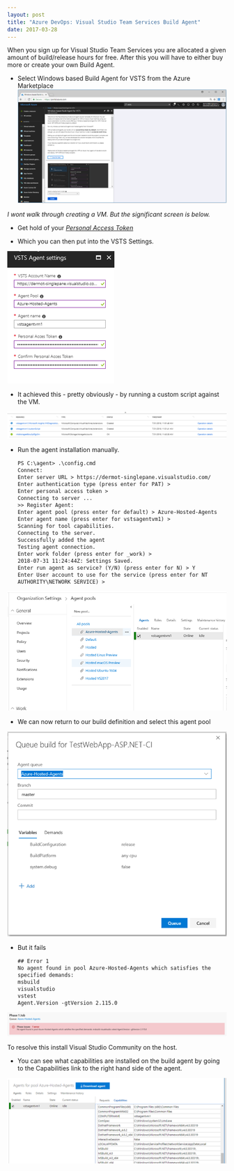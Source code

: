 ```yaml
---
layout: post
title: "Azure DevOps: Visual Studio Team Services Build Agent"
date: 2017-03-28
---
```


When you sign up for Visual Studio Team Services you are allocated a given amount of build/release hours for free.  After this you will have to either buy more or create your own Build Agent.

- Select Windows based Build Agent for VSTS from the Azure Marketplace
![](/images/New-Windows-Build-Agent-01-01.png)

*I wont walk through creating a VM.  But the significant screen is below.*

- Get hold of your _[Personal Access Token](https://docs.microsoft.com/en-us/vsts/organizations/accounts/use-personal-access-tokens-to-authenticate?view=vsts)_

- Which you can then put into the VSTS Settings.

![](/images/New-Windows-Build-Agent-02.png)

- It achieved this - pretty obviously - by running a custom script against the VM.

![](/images/New-Windows-Build-Agent-03.png)

- Run the agent installation manually.

      PS C:\agent> .\config.cmd
      Connect:
      Enter server URL > https://dermot-singlepane.visualstudio.com/
      Enter authentication type (press enter for PAT) >
      Enter personal access token > 
      Connecting to server ...
      >> Register Agent:
      Enter agent pool (press enter for default) > Azure-Hosted-Agents
      Enter agent name (press enter for vstsagentvm1) >
      Scanning for tool capabilities.
      Connecting to the server.
      Successfully added the agent
      Testing agent connection.
      Enter work folder (press enter for _work) >
      2018-07-31 11:24:44Z: Settings Saved.
      Enter run agent as service? (Y/N) (press enter for N) > Y
      Enter User account to use for the service (press enter for NT AUTHORITY\NETWORK SERVICE) >

![](/images/New-Windows-Build-Agent-04.png)

- We can now return to our build definition and select this agent pool

![](/images/New-Windows-Build-Agent-05.png)

- But it fails

      ## Error 1
      No agent found in pool Azure-Hosted-Agents which satisfies the specified demands:
      msbuild
      visualstudio
      vstest
      Agent.Version -gtVersion 2.115.0 

![](/images/New-Windows-Build-Agent-06.png)

To resolve this install Visual Studio Community on the host.

- You can see what capabilities are installed on the build agent by going to the Capabilities link to the right hand side of the agent.

![](/images/New-Windows-Build-Agent-07.png)
